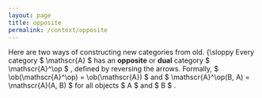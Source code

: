 ```yaml
---
layout: page
title: opposite
permalink: /context/opposite
---
```

Here are two ways of constructing new categories from old. {\sloppy Every category $ \mathscr{A} $ has an **opposite** or **dual** category $ \mathscr{A}^\op $ , defined by reversing the arrows. Formally, $ \ob(\mathscr{A}^\op) = \ob(\mathscr{A}) $ and $ \mathscr{A}^\op(B, A) = \mathscr{A}(A, B) $ for all objects $ A $ and $ B $ .
